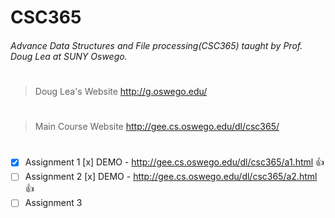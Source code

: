 # CSC365
###### Advance Data Structures and File processing(CSC365) taught by Prof. Doug Lea at SUNY Oswego.
# 
> Doug Lea's Website
http://g.oswego.edu/
#
> Main Course Website
http://gee.cs.oswego.edu/dl/csc365/
#

- [x] Assignment 1 [x] DEMO - http://gee.cs.oswego.edu/dl/csc365/a1.html :+1:
- [ ] Assignment 2 [x] DEMO - http://gee.cs.oswego.edu/dl/csc365/a2.html :+1:
- [ ] Assignment 3
#